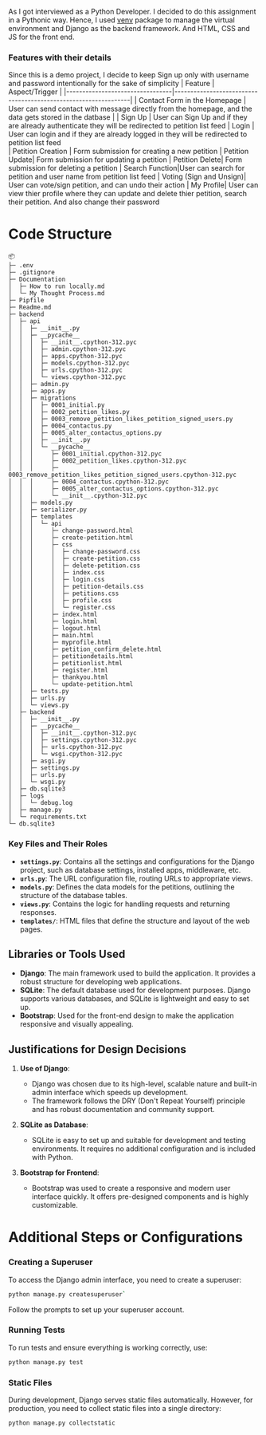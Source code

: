 As I got interviewed as a Python Developer. I decided to do this assignment in a Pythonic way.
Hence, I used [venv](https://packaging.python.org/en/latest/guides/installing-using-pip-and-virtual-environments/#create-and-use-virtual-environments) package to manage the virtual environment and Django as the backend framework.
And HTML, CSS and JS for the front end.

### Features with their details
Since this is a demo project, I decide to keep Sign up only with username and password intentionally for the sake of simplicity
| Feature                         | Aspect/Trigger                                                 |
|---------------------------------|----------------------------------------------------------------|
| Contact Form in the Homepage    | User can send contact with message directly from the homepage, and the data gets stored in the datbase  |
| Sign Up              | User can Sign Up and if they are already authenticate they will be redirected to petition list feed
| Login              | User can login and if they are already logged in they will be redirected to petition list feed  
| Petition Creation               | Form submission for creating a new petition
| Petition Update| Form submission for updating a  petition
| Petition Delete| Form submission for deleting a  petition
| Search Function|User can search for petition and user name from petition list feed
| Voting (Sign and Unsign)| User can vote/sign petition, and can undo their action
| My Profile| User can view thier profile where they can update and delete thier petition, search their petition. And also change their password


# Code Structure
```
📦 
├─ .env
├─ .gitignore
├─ Documentation
│  ├─ How to run locally.md
│  └─ My Thought Process.md
├─ Pipfile
├─ Readme.md
├─ backend
│  ├─ api
│  │  ├─ __init__.py
│  │  ├─ __pycache__
│  │  │  ├─ __init__.cpython-312.pyc
│  │  │  ├─ admin.cpython-312.pyc
│  │  │  ├─ apps.cpython-312.pyc
│  │  │  ├─ models.cpython-312.pyc
│  │  │  ├─ urls.cpython-312.pyc
│  │  │  └─ views.cpython-312.pyc
│  │  ├─ admin.py
│  │  ├─ apps.py
│  │  ├─ migrations
│  │  │  ├─ 0001_initial.py
│  │  │  ├─ 0002_petition_likes.py
│  │  │  ├─ 0003_remove_petition_likes_petition_signed_users.py
│  │  │  ├─ 0004_contactus.py
│  │  │  ├─ 0005_alter_contactus_options.py
│  │  │  ├─ __init__.py
│  │  │  └─ __pycache__
│  │  │     ├─ 0001_initial.cpython-312.pyc
│  │  │     ├─ 0002_petition_likes.cpython-312.pyc
│  │  │     ├─ 0003_remove_petition_likes_petition_signed_users.cpython-312.pyc
│  │  │     ├─ 0004_contactus.cpython-312.pyc
│  │  │     ├─ 0005_alter_contactus_options.cpython-312.pyc
│  │  │     └─ __init__.cpython-312.pyc
│  │  ├─ models.py
│  │  ├─ serializer.py
│  │  ├─ templates
│  │  │  └─ api
│  │  │     ├─ change-password.html
│  │  │     ├─ create-petition.html
│  │  │     ├─ css
│  │  │     │  ├─ change-password.css
│  │  │     │  ├─ create-petition.css
│  │  │     │  ├─ delete-petition.css
│  │  │     │  ├─ index.css
│  │  │     │  ├─ login.css
│  │  │     │  ├─ petition-details.css
│  │  │     │  ├─ petitions.css
│  │  │     │  ├─ profile.css
│  │  │     │  └─ register.css
│  │  │     ├─ index.html
│  │  │     ├─ login.html
│  │  │     ├─ logout.html
│  │  │     ├─ main.html
│  │  │     ├─ myprofile.html
│  │  │     ├─ petition_confirm_delete.html
│  │  │     ├─ petitiondetails.html
│  │  │     ├─ petitionlist.html
│  │  │     ├─ register.html
│  │  │     ├─ thankyou.html
│  │  │     └─ update-petition.html
│  │  ├─ tests.py
│  │  ├─ urls.py
│  │  └─ views.py
│  ├─ backend
│  │  ├─ __init__.py
│  │  ├─ __pycache__
│  │  │  ├─ __init__.cpython-312.pyc
│  │  │  ├─ settings.cpython-312.pyc
│  │  │  ├─ urls.cpython-312.pyc
│  │  │  └─ wsgi.cpython-312.pyc
│  │  ├─ asgi.py
│  │  ├─ settings.py
│  │  ├─ urls.py
│  │  └─ wsgi.py
│  ├─ db.sqlite3
│  ├─ logs
│  │  └─ debug.log
│  ├─ manage.py
│  └─ requirements.txt
└─ db.sqlite3
```
### Key Files and Their Roles

-   **`settings.py`**: Contains all the settings and configurations for the Django project, such as database settings, installed apps, middleware, etc.
-   **`urls.py`**: The URL configuration file, routing URLs to appropriate views.
-   **`models.py`**: Defines the data models for the petitions, outlining the structure of the database tables.
-   **`views.py`**: Contains the logic for handling requests and returning responses.
-   **`templates/`**: HTML files that define the structure and layout of the web pages.

## Libraries or Tools Used

-   **Django**: The main framework used to build the application. It provides a robust structure for developing web applications.
-   **SQLite**: The default database used for development purposes. Django supports various databases, and SQLite is lightweight and easy to set up.
-   **Bootstrap**: Used for the front-end design to make the application responsive and visually appealing.

## Justifications for Design Decisions

1.  **Use of Django**:
    
    -   Django was chosen due to its high-level, scalable nature and built-in admin interface which speeds up development.
    -   The framework follows the DRY (Don't Repeat Yourself) principle and has robust documentation and community support.
2.  **SQLite as Database**:
    
    -   SQLite is easy to set up and suitable for development and testing environments. It requires no additional configuration and is included with Python.

3.  **Bootstrap for Frontend**:

    -   Bootstrap was used to create a responsive and modern user interface quickly. It offers pre-designed components and is highly customizable.

# Additional Steps or Configurations

### Creating a Superuser

To access the Django admin interface, you need to create a superuser:

```sh
python manage.py createsuperuser` 
```
Follow the prompts to set up your superuser account.

### Running Tests

To run tests and ensure everything is working correctly, use:

```sh
python manage.py test
```

### Static Files

During development, Django serves static files automatically. However, for production, you need to collect static files into a single directory:

```sh
python manage.py collectstatic
```
